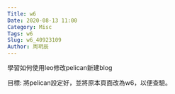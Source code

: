 ```yaml
---
Title: w6
Date: 2020-08-13 11:00
Category: Misc
Tags: w6
Slug: w6_40923109
Author: 周玥辰
---
```


學習如何使用leo修改pelican新建blog

<!-- PELICAN_END_SUMMARY -->

目標:
將pelican設定好，並將原本頁面改為w6，以便查驗。

